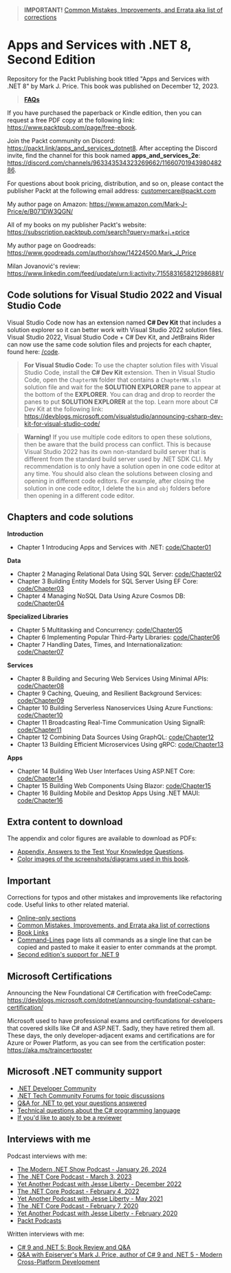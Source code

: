 > **IMPORTANT!** [Common Mistakes, Improvements, and Errata aka list of corrections](docs/errata/README.md)

# Apps and Services with .NET 8, Second Edition

Repository for the Packt Publishing book titled "Apps and Services with .NET 8" by Mark J. Price. This book was published on December 12, 2023.

> **[FAQs](https://github.com/markjprice/markjprice/blob/main/FAQs.md)**

If you have purchased the paperback or Kindle edition, then you can request a free PDF copy at the following link: https://www.packtpub.com/page/free-ebook.

Join the Packt community on Discord: https://packt.link/apps_and_services_dotnet8. After accepting the Discord invite, find the channel for this book named **apps_and_services_2e**: https://discord.com/channels/963343534323269662/1166070194398048286.

For questions about book pricing, distribution, and so on, please contact the publisher Packt at the following email address: customercare@packt.com

My author page on Amazon: https://www.amazon.com/Mark-J-Price/e/B071DW3QGN/ 

All of my books on my publisher Packt's website: https://subscription.packtpub.com/search?query=mark+j.+price

My author page on Goodreads: https://www.goodreads.com/author/show/14224500.Mark_J_Price

Milan Jovanović's review: https://www.linkedin.com/feed/update/urn:li:activity:7155831658212986881/

## Code solutions for Visual Studio 2022 and Visual Studio Code

Visual Studio Code now has an extension named **C# Dev Kit** that includes a solution explorer so it can better work with Visual Studio 2022 solution files. Visual Studio 2022, Visual Studio Code + C# Dev Kit, and JetBrains Rider can now use the same code solution files and projects for each chapter, found here: [/code](/code). 

> **For Visual Studio Code:** To use the chapter solution files with Visual Studio Code, install the **C# Dev Kit** extension. Then in Visual Studio Code, open the `ChapterNN` folder that contains a `ChapterNN.sln` solution file and wait for the **SOLUTION EXPLORER** pane to appear at the bottom of the **EXPLORER**. You can drag and drop to reorder the panes to put **SOLUTION EXPLORER** at the top. Learn more about C# Dev Kit at the following link: https://devblogs.microsoft.com/visualstudio/announcing-csharp-dev-kit-for-visual-studio-code/

> **Warning!** If you use multiple code editors to open these solutions, then be aware that the build process can conflict. This is because Visual Studio 2022 has its own non-standard build server that is different from the standard build server used by .NET SDK CLI. My recommendation is to only have a solution open in one code editor at any time. You should also clean the solutions between closing and opening in different code editors. For example, after closing the solution in one code editor, I delete the `bin` and `obj` folders before then opening in a different code editor.

## Chapters and code solutions

**Introduction**
- Chapter 1 Introducing Apps and Services with .NET: [code/Chapter01](code/Chapter01)

**Data**
- Chapter 2 Managing Relational Data Using SQL Server: [code/Chapter02](code/Chapter02)
- Chapter 3 Building Entity Models for SQL Server Using EF Core: [code/Chapter03](code/Chapter03)
- Chapter 4 Managing NoSQL Data Using Azure Cosmos DB: [code/Chapter04](code/Chapter04)

**Specialized Libraries**
- Chapter 5 Multitasking and Concurrency: [code/Chapter05](code/Chapter05)
- Chapter 6 Implementing Popular Third-Party Libraries: [code/Chapter06](code/Chapter06)
- Chapter 7 Handling Dates, Times, and Internationalization: [code/Chapter07](code/Chapter07)

**Services**
- Chapter 8 Building and Securing Web Services Using Minimal APIs: [code/Chapter08](code/Chapter08)
- Chapter 9 Caching, Queuing, and Resilient Background Services: [code/Chapter09](code/Chapter09)
- Chapter 10 Building Serverless Nanoservices Using Azure Functions: [code/Chapter10](code/Chapter10)
- Chapter 11 Broadcasting Real-Time Communication Using SignalR: [code/Chapter11](code/Chapter11)
- Chapter 12 Combining Data Sources Using GraphQL: [code/Chapter12](code/Chapter12)
- Chapter 13 Building Efficient Microservices Using gRPC: [code/Chapter13](code/Chapter13)

**Apps**
- Chapter 14 Building Web User Interfaces Using ASP.NET Core: [code/Chapter14](code/Chapter14)
- Chapter 15 Building Web Components Using Blazor: [code/Chapter15](code/Chapter15)
- Chapter 16 Building Mobile and Desktop Apps Using .NET MAUI: [code/Chapter16](code/Chapter16)

## Extra content to download

The appendix and color figures are available to download as PDFs:

- [Appendix, Answers to the Test Your Knowledge Questions](docs/B19587_Appendix.pdf).
- [Color images of the screenshots/diagrams used in this book](https://packt.link/gbp/9781837637133).

## Important
Corrections for typos and other mistakes and improvements like refactoring code. Useful links to other related material. 
- [Online-only sections](docs/README.md)
- [Common Mistakes, Improvements, and Errata aka list of corrections](docs/errata/README.md)
- [Book Links](docs/book-links.md)
- [Command-Lines](docs/command-lines.md) page lists all commands as a single line that can be copied and pasted to make it easier to enter commands at the prompt.
- [Second edition's support for .NET 9](docs/dotnet9.md)

## Microsoft Certifications
Announcing the New Foundational C# Certification with freeCodeCamp:
https://devblogs.microsoft.com/dotnet/announcing-foundational-csharp-certification/

Microsoft used to have professional exams and certifications for developers that covered skills like C# and ASP.NET. Sadly, they have retired them all. These days, the only developer-adjacent exams and certifications are for Azure or Power Platform, as you can see from the certification poster: https://aka.ms/traincertposter

## Microsoft .NET community support
- [.NET Developer Community](https://dotnet.microsoft.com/platform/community)
- [.NET Tech Community Forums for topic discussions](https://techcommunity.microsoft.com/t5/net/ct-p/dotnet)
- [Q&A for .NET to get your questions answered](https://docs.microsoft.com/en-us/answers/products/dotnet)
- [Technical questions about the C# programming language](https://docs.microsoft.com/en-us/answers/topics/dotnet-csharp.html)
- [If you'd like to apply to be a reviewer](https://authors.packtpub.com/reviewers/)

## Interviews with me
Podcast interviews with me:
- [The Modern .NET Show Podcast - January 26, 2024](https://dotnetcore.show/season-6/the-net-trilogy-and-learning-net-with-mark-j-price/)
- [The .NET Core Podcast - March 3, 2023](https://dotnetcore.show/episode-117-our-perspectives-on-the-future-of-net-with-mark-j-price/)
- [Yet Another Podcast with Jesse Liberty - December 2022](https://jesseliberty.com/2022/12/10/mark-price-on-c-11-fixed/)
- [The .NET Core Podcast - February 4, 2022](https://dotnetcore.show/episode-91-c-sharp-10-and-dotnet-6-with-mark-j-price/)
- [Yet Another Podcast with Jesse Liberty - May 2021](http://jesseliberty.com/2021/05/16/mark-price-on-c9-and-net-6/)
- [The .NET Core Podcast - February 7, 2020](https://dotnetcore.show/episode-44-learning-net-core-with-mark-j-price/)
- [Yet Another Podcast with Jesse Liberty - February 2020](http://jesseliberty.com/2020/02/23/mark-price-c-net-core/)
- [Packt Podcasts](https://soundcloud.com/packt-podcasts/csharp-8-dotnet-core-3-the-evolution-of-the-microsoft-ecosystem)

Written interviews with me:
- [C# 9 and .NET 5: Book Review and Q&A](https://www.infoq.com/articles/book-interview-mark-price/?itm_source=infoq&itm_campaign=user_page&itm_medium=link)
- [Q&A with Episerver's Mark J. Price, author of C# 9 and .NET 5 - Modern Cross-Platform Development](https://www.episerver.com/articles/q-and-a-with-mark-price)
